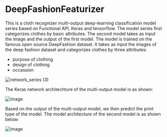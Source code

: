 # DeepFashionFeaturizer
This is a cloth recognizer multi-output deep-learning classification model series based on Functional API, Keras and tensorflow. The model series first categorizes clothes by basic attributes. The second model takes as input the image and the output of the first model. The model is trained on the famous open source DeepFashion dataset. It takes as input the images of the deep fashion dataset and categorizes clothes by three attributes:
- purpose of clothing
- design of clothing
- occassion

![network_series (3)](https://user-images.githubusercontent.com/51826271/187243115-ec76dea1-7838-401b-96cb-edc8cf59aa66.png)

The Keras network architechture of the multi-output model is as shown:

![image](https://user-images.githubusercontent.com/51826271/184906016-e7a142bc-a559-48a4-ad03-af85937eb0fe.png)

Based on the output of the multi-output model, we then predict the print type of the model. The model architecture of the second model is as shown below:

![image](https://user-images.githubusercontent.com/51826271/185932856-2b91e1ff-54e8-4420-a4b4-c51f19a5ed41.png)
